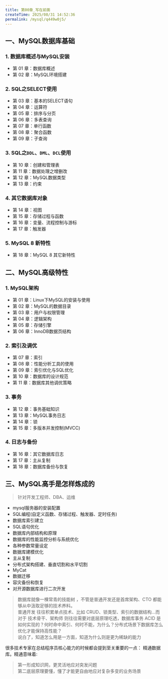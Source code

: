 ```yaml
---
title: 第00章_写在前面
createTime: 2025/08/31 14:52:36
permalink: /mysql/q449w0j5/
---
```

## 一、MySQL数据库基础

### 1. 数据库概述与MySQL安装

+ 第 01 章：数据库概述
+ 第 02 章：MySQL环境搭建

### 2. SQL之SELECT使用

+ 第 03 章：基本的SELECT语句
+ 第 04 章：运算符
+ 第 05 章：排序与分页
+ 第 06 章：多表查询
+ 第 07 章：单行函数
+ 第 08 章：聚合函数
+ 第 09 章：子查询

### 3. SQL之`DDL`、`DML`、`DCL`使用

+ 第 10 章：创建和管理表
+ 第 11 章：数据处理之增删改
+ 第 12 章：MySQL数据类型
+ 第 13 章：约束

### 4. 其它数据库对象

+ 第 14 章：视图
+ 第 15 章：存储过程与函数
+ 第 16 章：变量、流程控制与游标
+ 第 17 章：触发器

### 5. MySQL 8 新特性

+ 第 18 章：MySQL 8 其它新特性

## 二、MySQL高级特性

### 1. MySQL架构

+ 第 01 章：Linux下MySQL的安装与使用
+ 第 02 章：MySQL的数据目录
+ 第 03 章：用户与权限管理
+ 第 04 章：逻辑架构
+ 第 05 章：存储引擎
+ 第 06 章：InnoDB数据页结构

### 2. 索引及调优

+ 第 07 章：索引
+ 第 08 章：性能分析工具的使用
+ 第 09 章：索引优化与SQL优化
+ 第 10 章：数据库的设计规范
+ 第 11 章：数据库其他调优策略

### 3. 事务

+ 第 12 章：事务基础知识
+ 第 13 章：MySQL事务日志
+ 第 14 章：锁
+ 第 15 章：多版本并发控制(MVCC)

### 4. 日志与备份

+ 第 16 章：其它数据库日志
+ 第 17 章：主从复制
+ 第 18 章：数据库备份与恢复

## 三、MySQL高手是怎样炼成的
>
> 针对开发工程师、DBA、运维
>

+ mysql服务器的安装配置
+ SQL编程(自定义函数、存储过程、触发器、定时任务)
+ 数据库索引建立
+ SQL语句优化
+ 数据库内部结构和原理
+ 数据库的性能监控分析与系统优化
+ 各种参数常量设定
+ 数据库建模优化
+ 主从复制
+ 分布式架构搭建、垂直切割和水平切割
+ MyCat
+ 数据迁移
+ 容灾备份和恢复
+ 对开源数据库进行二次开发

> 数据库就像一棵常青的技能树 ，不管是普通开发还是首席架构、CTO 都能够从中汲取足够的技术养料。  
普通开发 往往积累单点技术、比如 CRUD、锁类型、索引的数据结构...而对于 技术骨干、架构师 则往往需要对底层原理吃透，数据库事务 ACID 是如何实现的？何时命中索引、何时不能，为什么？分布式场景下数据库怎么优化才能保持高性能？  
说白了，知道怎么用是一方面，知道为什么则是更为稀缺的能力
>

很多技术专家在总结程序员核心能力的时候都会提到至关重要的一点： 精通数据库。精通意味着:

> 第一形成知识网，更灵活地应对突发问题  
第二底层原理要懂，懂了才能更自由地应对复杂多变的业务场景
>
